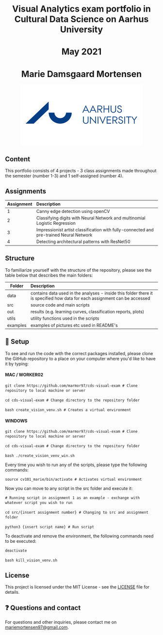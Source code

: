 <h1 align="center"> Visual Analytics exam portfolio in Cultural Data Science on Aarhus University</h1>
<h1 align="center"> May 2021</h1>
<h1 align="center"> Marie Damsgaard Mortensen</h1>

<p align="center">
  <a href="https://github.com/marmor97/cds-visual-exam">
    <img src="examples/aarhus-university.png" alt="Logo" width="400" height="200">
  </a>
    

## Content

This portfolio consists of 4 projects - 3 class assignments made throughout the semester (number 1-3) and 1 self-assigned (number 4). 

## Assignments

| Assignment | Description|
|--------|:-----------|
| 1 | Canny edge detection using openCV |
| 2 | Classifying digits with Neural Network and multinomial Logistic Regression |
| 3 | Impressionist artist classification with fully-connected and pre-trained Neural Network |
| 4 | Detecting architectural patterns with ResNet50 |
    

## Structure

To familiarize yourself with the structure of the repository, please see the table below that describes the main folders: 

| Folder | Description|
|--------|:-----------|
| data | contains data used in the analyses - inside this folder there it is specified how data for each assignment can be accessed |
| src | source code and main scripts |
| out | results (e.g. learning curves, classification reports, plots) |
| utils | utility functions used in the scripts |
| examples | examples of pictures etc used in README's |


## 🔧 Setup


To see and run the code with the correct packages installed, please clone the GitHub repository to a place on your computer where you'd like to have it by typing:

#### MAC / WORKER02

```
git clone https://github.com/marmor97/cds-visual-exam # Clone repository to local machine or server

cd cds-visual-exam # Change directory to the repository folder

bash create_vision_venv.sh # Creates a virtual environment
```

#### WINDOWS

```
git clone https://github.com/marmor97/cds-visual-exam # Clone repository to local machine or server

cd cds-visual-exam # Change directory to the repository folder

bash ./create_vision_venv_win.sh
```


Every time you wish to run any of the scripts, please type the following commands:

```
source cv101_marie/bin/activate # Activates virtual environment
```

Now you can move to any script in the src folder and execute it:

```
# Running script in assignment 1 as an example - exchange with whatever script you wish to run

cd src/{insert assignment number} # Changing to src and assignment folder 

python3 {insert script name} # Run script
```

To deactivate and remove the environment, the following commands need to be executed:
```
deactivate 

bash kill_vision_venv.sh

```


## License

This project is licensed under the MIT License - see the [LICENSE](LICENSE) file for details.


## ❓ Questions and contact  
For questions and other inquiries, please contact me on mariemortensen97@gmail.com.
